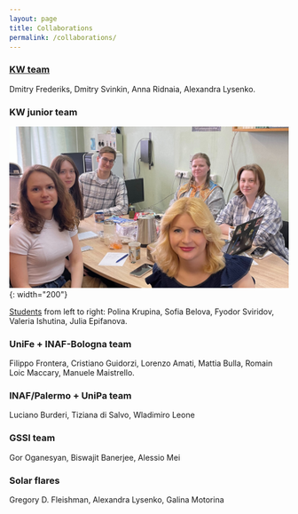 ```yaml
---
layout: page
title: Collaborations
permalink: /collaborations/
---
```


### [KW team](http://www.ioffe.ru/LEA/staff.html)
Dmitry Frederiks, Dmitry Svinkin, Anna Ridnaia, Alexandra Lysenko.

### KW junior team
![photo](/assets/images/students.JPG){: width="200"}

[Students](/teaching.md) from left to right: Polina Krupina, Sofia Belova, Fyodor Sviridov, Valeria Ishutina, Julia Epifanova.

### UniFe + INAF-Bologna team
Filippo Frontera, Cristiano Guidorzi, Lorenzo Amati, Mattia Bulla, Romain Loic Maccary, Manuele Maistrello.

### INAF/Palermo + UniPa team
Luciano Burderi, Tiziana di Salvo, Wladimiro Leone

### GSSI team
Gor Oganesyan, Biswajit Banerjee, Alessio Mei

### Solar flares
Gregory D. Fleishman, Alexandra Lysenko, Galina Motorina
